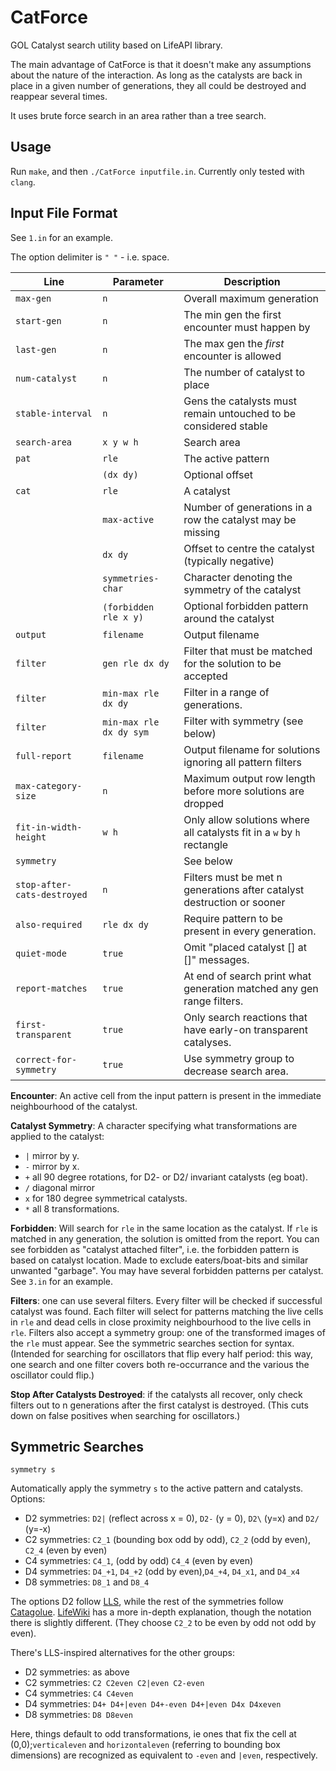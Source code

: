 # CatForce
GOL Catalyst search utility based on LifeAPI library.

The main advantage of CatForce is that it doesn't make any assumptions
about the nature of the interaction. As long as the catalysts are back
in place in a given number of generations, they all could be destroyed
and reappear several times.

It uses brute force search in an area rather than a tree search.

<!-- The torus centre is `(0, 0)` and left upper corner is `(-32, -->
<!-- -32)` and lower right corner is `(31,31)`. It has the same Y axis as -->
<!-- Golly (up is negative Y). -->

<!-- Another feature of LifeAPI preserved in CatForce is eliminating edge -->
<!-- gliders. LifeAPI is currently "listening" on the edges of the torus -->
<!-- for gliders and removes them. This feature is also true for CatForce. -->

Usage
--
Run `make`, and then `./CatForce inputfile.in`. Currently only tested with `clang`.

Input File Format
--
See `1.in` for an example.

The option delimiter is `" "` - i.e. space. 

| Line                        | Parameter                | Description                                                            |
|-----------------------------|--------------------------|------------------------------------------------------------------------|
| `max-gen`                   | `n`                      | Overall maximum generation                                             |
| `start-gen`                 | `n`                      | The min gen the first encounter must happen by                         |
| `last-gen`                  | `n`                      | The max gen the _first_ encounter is allowed                           |
| `num-catalyst`              | `n`                      | The number of catalyst to place                                        |
| `stable-interval`           | `n`                      | Gens the catalysts must remain untouched to be considered stable       |
| `search-area`               | `x y w h`                | Search area                                                            |
| `pat`                       | `rle`                    | The active pattern                                                     |
|                             | `(dx dy)`                | Optional offset                                                        |
| `cat `                      | `rle`                    | A catalyst                                                             |
|                             | `max-active`             | Number of generations in a row the catalyst may be missing             |
|                             | `dx dy`                  | Offset to centre the catalyst (typically negative)                     |
|                             | `symmetries-char`        | Character denoting the symmetry of the catalyst                        |
|                             | `(forbidden rle x y)`    | Optional forbidden pattern around the catalyst                         |
| `output`                    | `filename`               | Output filename                                                        |
| `filter`                    | `gen rle dx dy`          | Filter that must be matched for the solution to be accepted            |
| `filter`                    | `min-max rle dx dy`      | Filter in a range of generations.                                      |
| `filter`                    | `min-max rle dx dy sym`  | Filter with symmetry (see below)                                       |
| `full-report`               | `filename`               | Output filename for solutions ignoring all pattern filters             |
| `max-category-size`         | `n`                      | Maximum output row length before more solutions are dropped            |
| `fit-in-width-height`       | `w h`                    | Only allow solutions where all catalysts fit in a `w` by `h` rectangle |
| `symmetry`                  |                          | See below                                                              |
| `stop-after-cats-destroyed` | `n`                      | Filters must be met n generations after catalyst destruction or sooner |
| `also-required`             | `rle dx dy`              | Require pattern to be present in every generation.                     |
| `quiet-mode`                | `true`                   | Omit "placed catalyst [] at []" messages.                              |
| `report-matches`            | `true`                   | At end of search print what generation matched any gen range filters.  |
| `first-transparent`         | `true`                   | Only search reactions that have early-on transparent catalyses.        |
| `correct-for-symmetry`      | `true`                   | Use symmetry group to decrease search area.                            |



**Encounter**: An active cell from the input pattern is present in
the immediate neighbourhood of the catalyst.

**Catalyst Symmetry**: A character specifying what transformations are
applied to the catalyst:
- `|` mirror by y.
- `-` mirror by x.
- `+` all 90 degree rotations, for D2- or D2/ invariant catalysts (eg boat).
- `/` diagonal mirror
- `x` for 180 degree symmetrical catalysts.
- `*` all 8 transformations.

**Forbidden**: Will search for `rle` in the same location as the
catalyst. If `rle` is matched in any generation, the solution is
omitted from the report. You can see forbidden as "catalyst attached
filter", i.e. the forbidden pattern is based on catalyst location.
Made to exclude eaters/boat-bits and similar unwanted "garbage". You
may have several forbidden patterns per catalyst. See `3.in` for
an example.

**Filters**: one can use several filters. Every filter will be
checked if successful catalyst was found. Each filter will select
for patterns matching the live cells in `rle` and dead cells in close
proximity neighbourhood to the live cells in `rle`. Filters also
accept a symmetry group: one of the transformed images of the
`rle` must appear. See the symmetric searches section for syntax.
(Intended for searching for oscillators that flip every half period:
 this way, one search and one filter covers both re-occurrance
 and the various the oscillator could flip.)

**Stop After Catalysts Destroyed**: if the catalysts all recover,
only check filters out to n generations after the first
catalyst is destroyed. (This cuts down on false positives 
when searching for oscillators.)

<!-- Combining Results -->
<!-- --- -->

<!-- `combine-results yes [<survive-0> <survive-1> ...]` -->

<!-- If this feature is enabled the search will at first ignore all filters -->
<!-- and survival inputs, and will search all the possible catalysts. Then -->
<!-- it will try to combine all the found catalysts in all possible -->
<!-- combinations, and only then will filter by `survive-i` and apply the -->
<!-- filters to exclude them from the final report. -->
 
<!-- This feature will generate report as follows: -->
 
<!-- - `output.rle` - all the possible catalysts. -->
<!-- - `output.rle_Combined*.rle` - will generate all combined reports. -->
<!-- - `output.rle_Final.rle` - the final report. **This is the main output.** -->
 
<!-- Optional survival filter per "iteration" are added. Combine works as -->
<!-- follows: each time it start from the initial search results (combine -->
<!-- by default uses survive count = 1), and tries to add catalyst from -->
<!-- those results. Sometimes one could get explosion, if the interaction -->
<!-- is very potent. So filter is added to limit the combine, by surviving -->
<!-- count (if something doesn't survive with two catalyst for 5 -->
<!-- iterations, it's probably junk - so CatForce will filter it on the -->
<!-- second combine iteration and not in the end). -->
 
<!-- This allows faster and more efficient combine operation with very -->
<!-- potent conduits which otherwise would overflow the system, with many -->
<!-- useless catalysts. -->
 
<!-- **NOTE** Recommended for use only for `num-catalyst` = 1 or 2 -->

<!-- **NOTE** See 4.in file for example.  -->
 
<!-- **NOTE** CatForce will use the last `survive-i` as the default from -->
<!-- that point on. If you don't enter any numbers it will use survival -->
<!-- count 1, and will filter only when finish all possible combinations. -->

Symmetric Searches
---

`symmetry s`

Automatically apply the symmetry `s` to the active pattern and catalysts. Options:
- D2 symmetries: `D2|` (reflect across x = 0), `D2-` (y = 0), `D2\` (y=x) and `D2/` (y=-x)
- C2 symmetries: `C2_1` (bounding box odd by odd), `C2_2` (odd by even), `C2_4` (even by even)
- C4 symmetries: `C4_1`, (odd by odd) `C4_4` (even by even)
- D4 symmetries: `D4_+1`, `D4_+2` (odd by even),`D4_+4`, `D4_x1`, and `D4_x4`
- D8 symmetries: `D8_1` and `D8_4`


The options D2 follow [LLS](https://gitlab.com/OscarCunningham/logic-life-search), while the rest of the symmetries follow [Catagolue](https://catagolue.hatsya.com/census). [LifeWiki](https://conwaylife.com/wiki/Static_symmetry) has a more in-depth explanation, though the notation there is slightly
different. (They choose `C2_2` to be even by odd not odd by even).

There's LLS-inspired alternatives for the other groups: 
- D2 symmetries: as above
- C2 symmetries: `C2 C2even C2|even C2-even`
- C4 symmetries: `C4 C4even`
- D4 symmetries: `D4+ D4+|even D4+-even D4+|even D4x D4xeven`
- D8 symmetries: `D8 D8even`

Here, things default to odd transformations, ie ones that fix the cell at (0,0);`verticaleven` and `horizontaleven` (referring to bounding
box dimensions) are recognized as equivalent to `-even` and `|even`,
respectively.

